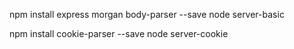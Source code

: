npm install express morgan body-parser --save
node server-basic

npm install cookie-parser --save
node server-cookie
